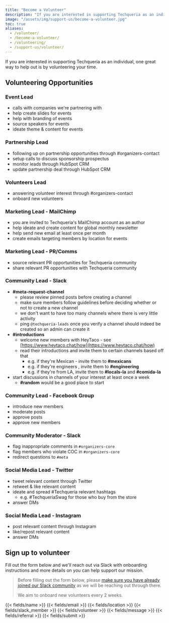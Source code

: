 ```yaml
---
title: "Become a Volunteer"
description: "If you are interested in supporting Techqueria as an individual, one great way to help out is by volunteering your time."
image: "/assets/img/support-us/become-a-volunteer.jpg"
toc: true
aliases:
  - /volunteer/
  - /become-a-volunteer/
  - /volunteering/
  - /support-us/volunteer/
---
```


If you are interested in supporting Techqueria as an individual, one great way to help out is by volunteering your time.

## Volunteering Opportunities

### Event Lead

- calls with companies we're partnering with
- help create slides for events
- help with branding of events
- source speakers for events
- ideate theme & content for events

### Partnership Lead

- following up on partnership opportunities through #organizers-contact
- setup calls to discuss sponsorship prospectus
- monitor leads through HubSpot CRM
- update partnership deal through HubSpot CRM

### Volunteers Lead

- answering volunteer interest through #organizers-contact
- onboard new volunteers

### Marketing Lead - MailChimp

- you are invited to Techqueria's MailChimp account as an author
- help ideate and create content for global monthly newsletter
- help send new email at least once per month
- create emails targeting members by location for events

### Marketing Lead - PR/Comms

- source relevant PR opportunities for Techqueria community
- share relevant PR opportunities with Techqueria community

### Community Lead - Slack

- **#meta-request-channel**
  - please review pinned posts before creating a channel
  - make sure members follow guidelines before deciding whether or not to create a new channel
  - we don&#39;t want to have too many channels where there is very little activity
  - ping `@techqueria-leads` once you verify a channel should indeed be created so an admin can create it
- **#introductions**
  - welcome new members with HeyTaco - see [https://www.heytaco.chat/how](https://www.heytaco.chat/how)
  - read their introductions and invite them to certain channels based off that
    - e.g. if they&#39;re Mexican - invite them to **#mexicans**
    - e.g. if they&#39;re engineers , invite them to **#engineering**
    - e.g. if they&#39;re from LA, invite them to **#locals-la** and **#comida-la**
- start discussions in channels of your interest at least once a week
  - **#random** would be a good place to start

### Community Lead - Facebook Group

- introduce new members
- moderate posts
- approve posts
- approve new members

### Community Moderator - Slack

- flag inappropriate comments in `#organizers-core`
- flag members who violate COC in `#organizers-core`
- redirect questions to `#meta`

### Social Media Lead - Twitter

- tweet relevant content through Twitter
- retweet &amp; like relevant content
- ideate and spread #Techqueria relevant hashtags
  - e.g. #TechqueriaSwag for those who buy from the store
- answer DMs

### Social Media Lead - Instagram

- post relevant content through Instagram
- like/repost relevant content
- answer DMs

## Sign up to volunteer

Fill out the form below and we'll reach out via Slack with onboarding instructions and more details on you can help support our mission.

> Before filling out the form below, please [make sure you have already joined our Slack community](/communities/slack/) as we will be reaching out through there.
>
> We aim to onboard new volunteers every 2 weeks.

<form name="Volunteer" method="POST" data-netlify-recaptcha="true" data-netlify="true" class="form--centered" action="/success/">
  <input type="hidden" aria-label="Subject" name="_subject" value="Techqueria - Become a Volunteer">
  {{< fields/name >}}
  {{< fields/email >}}
  {{< fields/location >}}
  {{< fields/slack_member >}}
  {{< fields/volunteer >}}
  {{< fields/message >}}
  {{< fields/referral >}}
  {{< fields/submit >}}
</form>
